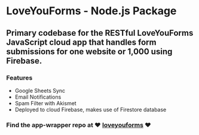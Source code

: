 # LoveYouForms - Node.js Package

## Primary codebase for the RESTful LoveYouForms JavaScript cloud app that handles form submissions for one website or 1,000 using Firebase.

### Features
* Google Sheets Sync
* Email Notifications
* Spam Filter with Akismet
* Deployed to cloud Firebase, makes use of Firestore database

### Find the app-wrapper repo at ❤️ **<a href="https://github.com/LoveYouFyi/loveyouforms">loveyouforms</a>** ❤️ 
